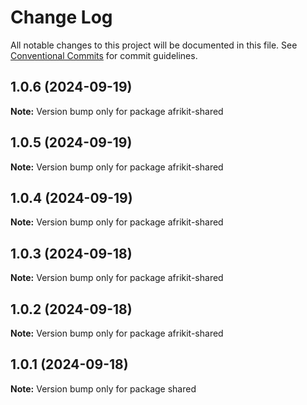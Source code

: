 # Change Log

All notable changes to this project will be documented in this file.
See [Conventional Commits](https://conventionalcommits.org) for commit guidelines.

## 1.0.6 (2024-09-19)

**Note:** Version bump only for package afrikit-shared

## 1.0.5 (2024-09-19)

**Note:** Version bump only for package afrikit-shared

## 1.0.4 (2024-09-19)

**Note:** Version bump only for package afrikit-shared

## 1.0.3 (2024-09-18)

**Note:** Version bump only for package afrikit-shared

## 1.0.2 (2024-09-18)

**Note:** Version bump only for package afrikit-shared

## 1.0.1 (2024-09-18)

**Note:** Version bump only for package shared
